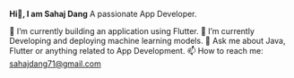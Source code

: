**Hi👋, I am Sahaj Dang**
A passionate App Developer.


🔭 I’m currently building an application using Flutter.
🌱 I’m currently Developing and deploying machine learning models.
💬 Ask me about Java, Flutter or anything related to App Development.
📫 How to reach me: sahajdang71@gmail.com
